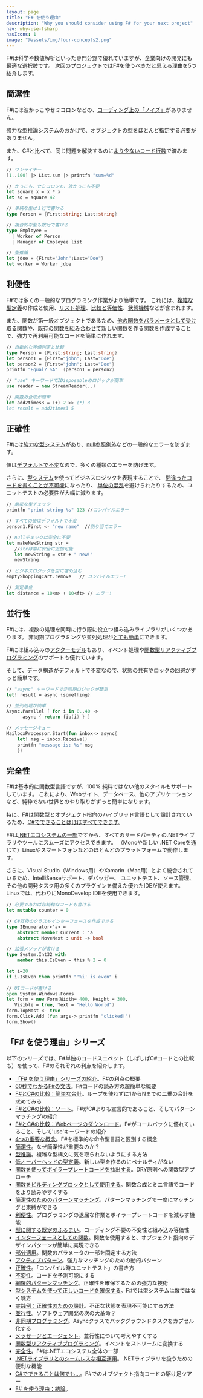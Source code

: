 ```yaml
---
layout: page
title: "F# を使う理由"
description: "Why you should consider using F# for your next project"
nav: why-use-fsharp
hasIcons: 1
image: "@assets/img/four-concepts2.png"
---
```


F#は科学や数値解析といった専門分野で優れていますが、企業向けの開発にも最適な選択肢です。
次回のプロジェクトではF#を使うべきだと思える理由を5つ紹介します。

<link rel="stylesheet" href="https://cdnjs.cloudflare.com/ajax/libs/font-awesome/6.7.2/css/all.min.css" integrity="sha512-Evv84Mr4kqVGRNSgIGL/F/aIDqQb7xQ2vcrdIwxfjThSH8CSR7PBEakCr51Ck+w+/U6swU2Im1vVX0SVk9ABhg==" crossorigin="anonymous" referrerpolicy="no-referrer" />

## <i class="fa-solid fa-pencil"></i> 簡潔性

F#には波かっこやセミコロンなどの、[コーディング上の「ノイズ」](posts/fvsc-sum-of-squares.html)がありません。

強力な[型推論システム](posts/conciseness-type-inference.html)のおかげで、オブジェクトの型をほとんど指定する必要がありません。

また、C#と比べて、同じ問題を解決するのに[より少ないコード行数](posts/fvsc-download.html)で済みます。

```fsharp
// ワンライナー
[1..100] |> List.sum |> printfn "sum=%d"

// かっこも、セミコロンも、波かっこも不要
let square x = x * x
let sq = square 42 

// 単純な型は１行で書ける
type Person = {First:string; Last:string}

// 複合的な型も数行で書ける
type Employee = 
  | Worker of Person
  | Manager of Employee list

// 型推論
let jdoe = {First="John";Last="Doe"}
let worker = Worker jdoe
```

## <i class="fa-solid fa-thumbs-up"></i> 利便性


F#では多くの一般的なプログラミング作業がより簡単です。
これには、[複雑な型定義](posts/conciseness-type-definitions.html)の作成と使用、[リスト処理](posts/conciseness-extracting-boilerplate.html)、[比較と等価性](posts/convenience-types.html)、[状態機械](posts/designing-with-types-representing-states.html)などが含まれます。


また、関数が第一級オブジェクトであるため、[他の関数をパラメータとして受け取る](posts/conciseness-extracting-boilerplate.html)関数や、[既存の関数を組み合わせて](posts/conciseness-functions-as-building-blocks.html)新しい関数を作る関数を作成することで、強力で再利用可能なコードを簡単に作れます。

```fsharp
// 自動的な等値判定と比較
type Person = {First:string; Last:string}
let person1 = {First="john"; Last="Doe"}
let person2 = {First="john"; Last="Doe"}
printfn "Equal? %A"  (person1 = person2)

// "use" キーワードでIDisposableのロジックが簡単
use reader = new StreamReader(..)

// 関数の合成が簡単
let add2times3 = (+) 2 >> (*) 3
let result = add2times3 5
```

## <i class="fa-solid fa-square-check"></i> 正確性


F#には[強力な型システム](posts/correctness-type-checking.html)があり、[null参照例外](posts/the-option-type.html#option-is-not-null)などの一般的なエラーを防ぎます。

値は[デフォルトで不変](posts/correctness-immutability.html)なので、多くの種類のエラーを防げます。

さらに、[型システム](posts/correctness-exhaustive-pattern-matching.html)を使ってビジネスロジックを表現することで、
[間違ったコードを書くことが不可能](posts/designing-for-correctness.html)になったり、
[単位の混乱](posts/units-of-measure.html)を避けられたりするため、ユニットテストの必要性が大幅に減ります。


```fsharp
// 厳密な型チェック
printfn "print string %s" 123 //コンパイルエラー

// すべての値はデフォルトで不変
person1.First <- "new name"  //割り当てエラー

// nullチェックは完全に不要
let makeNewString str = 
   //strは常に安全に追加可能
   let newString = str + " new!"
   newString

// ビジネスロジックを型に埋め込む
emptyShoppingCart.remove   // コンパイルエラー!

// 測定単位
let distance = 10<m> + 10<ft> // エラー!
```

## <i class="fa-solid fa-clock"></i> 並行性


F#には、複数の処理を同時に行う際に役立つ組み込みライブラリがいくつかあります。
非同期プログラミングや並列処理が[とても簡単](posts/concurrency-async-and-parallel.html)にできます。

F#には組み込みの[アクターモデル](posts/concurrency-actor-model.html)もあり、イベント処理や[関数型リアクティブプログラミング](posts/concurrency-reactive.html)のサポートも優れています。

そして、データ構造がデフォルトで不変なので、状態の共有やロックの回避がずっと簡単です。

```fsharp
// "async" キーワードで非同期ロジックが簡単
let! result = async {something}

// 並列処理が簡単
Async.Parallel [ for i in 0..40 -> 
      async { return fib(i) } ]

// メッセージキュー
MailboxProcessor.Start(fun inbox-> async{
	let! msg = inbox.Receive()
	printfn "message is: %s" msg
	})
```

## <i class="fa-solid fa-screwdriver-wrench"></i> 完全性

F#は基本的に関数型言語ですが、100% 純粋ではない他のスタイルもサポートしています。
これにより、Webサイト、データベース、他のアプリケーションなど、純粋でない世界とのやり取りがずっと簡単になります。

特に、F#は関数型とオブジェクト指向のハイブリッド言語として設計されているため、[C#でできることはほぼすべてできます](posts/completeness-anything-csharp-can-do.html)。


F#は[.NETエコシステムの一部](posts/completeness-seamless-dotnet-interop.html)ですから、すべてのサードパーティの.NETライブラリやツールにスムーズにアクセスできます。
（Monoや新しい .NET Coreを通じて）Linuxやスマートフォンなどのほとんどのプラットフォームで動作します。


さらに、Visual Studio（Windows用）やXamarin（Mac用）とよく統合されているため、IntelliSenseサポート、デバッガー、
ユニットテスト、ソース管理、その他の開発タスク用の多くのプラグインを備えた優れたIDEが使えます。
Linuxでは、代わりにMonoDevelop IDEを使用できます。

```fsharp
// 必要であれば非純粋なコードも書ける
let mutable counter = 0

// C#互換のクラスやインターフェースを作成できる
type IEnumerator<'a> = 
    abstract member Current : 'a
    abstract MoveNext : unit -> bool 

// 拡張メソッドが書ける
type System.Int32 with
    member this.IsEven = this % 2 = 0

let i=20
if i.IsEven then printfn "'%i' is even" i
	
// UIコードが書ける
open System.Windows.Forms 
let form = new Form(Width= 400, Height = 300, 
   Visible = true, Text = "Hello World") 
form.TopMost <- true
form.Click.Add (fun args-> printfn "clicked!")
form.Show()
```

## 「F# を使う理由」シリーズ

以下のシリーズでは、F#単独のコードスニペット（しばしばC#コードとの比較も）を使って、F#のそれぞれの利点を紹介します。

* [「F# を使う理由」シリーズの紹介](posts/why-use-fsharp-intro.html)。F#の利点の概要
* [60秒でわかるF#の文法](posts/fsharp-in-60-seconds.html)。F#コードの読み方の超簡単な概要
* [F#とC#の比較：簡単な合計](posts/fvsc-sum-of-squares.html)。ループを使わずに1からNまでの二乗の合計を求めてみる
* [F#とC#の比較：ソート](posts/fvsc-quicksort.html)。F#がC#よりも宣言的であること、そしてパターンマッチングの紹介
* [F#とC#の比較：Webページのダウンロード](posts/fvsc-download.html)。F#がコールバックに優れていること、そして'use'キーワードの紹介
* [4つの重要な概念](posts/key-concepts.html)。F#を標準的な命令型言語と区別する概念
* [簡潔性](posts/conciseness-intro.html)。なぜ簡潔性が重要なのか？
* [型推論](posts/conciseness-type-inference.html)。複雑な型構文に気を取られないようにする方法
* [低オーバーヘッドの型定義](posts/conciseness-type-definitions.html)。新しい型を作るのにペナルティがない
* [関数を使ってボイラープレートコードを抽出する](posts/conciseness-extracting-boilerplate.html)。DRY原則への関数型アプローチ
* [関数をビルディングブロックとして使用する](posts/conciseness-functions-as-building-blocks.html)。関数合成とミニ言語でコードをより読みやすくする
* [簡潔性のためのパターンマッチング](posts/conciseness-pattern-matching.html)。パターンマッチングで一度にマッチングと束縛ができる
* [利便性](posts/convenience-intro.html)。プログラミングの退屈な作業とボイラープレートコードを減らす機能
* [型に関する既定のふるまい](posts/convenience-types.html)。コーディング不要の不変性と組み込み等価性
* [インターフェースとしての関数](posts/convenience-functions-as-interfaces.html)。関数を使用すると、オブジェクト指向のデザインパターンが簡単に実現できる
* [部分適用](posts/convenience-partial-application.html)。関数のパラメータの一部を固定する方法
* [アクティブパターン](posts/convenience-active-patterns.html)。強力なマッチングのための動的パターン
* [正確性](posts/correctness-intro.html)。「コンパイル時ユニットテスト」の書き方
* [不変性](posts/correctness-immutability.html)。コードを予測可能にする
* [網羅的パターンマッチング](posts/correctness-exhaustive-pattern-matching.html)。正確性を確保するための強力な技術
* [型システムを使って正しいコードを確保する](posts/correctness-type-checking.html)。F#では型システムは敵ではなく味方
* [実践例：正確性のための設計](posts/designing-for-correctness.html)。不正な状態を表現不可能にする方法
* [並行性](posts/concurrency-intro.html)。ソフトウェア開発の次の大革命？
* [非同期プログラミング](posts/concurrency-async-and-parallel.html)。Asyncクラスでバックグラウンドタスクをカプセル化する
* [メッセージとエージェント](posts/concurrency-actor-model.html)。並行性について考えやすくする
* [関数型リアクティブプログラミング](posts/concurrency-reactive.html)。イベントをストリームに変換する
* [完全性](posts/completeness-intro.html)。F#は.NETエコシステム全体の一部
* [.NETライブラリとのシームレスな相互運用](posts/completeness-seamless-dotnet-interop.html)。.NETライブラリを扱うための便利な機能
* [C#でできることは何でも...](posts/completeness-anything-csharp-can-do.html)。F#でのオブジェクト指向コードの駆け足ツアー
* [F# を使う理由：結論](posts/why-use-fsharp-conclusion.html)。

